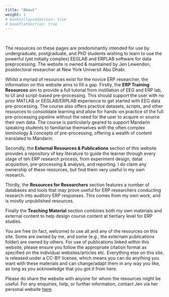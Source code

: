 ```yaml
---
title: "About"
weight: 1
# bookCollapseSection: true
# bookFlatSection: true
---
```

<br>

The resources on these pages are predominantly intended for use by undergraduate, postgraduate, and PhD students wishing to learn to use the powerful (yet initially complex) EEGLAB and ERPLAB software for data preprocessing. The website is owned & maintained by Jen Lewendon, postdoctoral researcher at New York Universit Abu Dhabi. 

Whilst a myriad of resources exist for the novice ERP researcher, the information on this website aims to fill a gap. Firstly, the **ERP Training Resources** aim to provide a full tutorial from instillation of EEG and ERP lab, to UI and script-based pre-processing. This should support the user with no prior MATLAB or EEGLAB/ERPLAB experience to get started with EEG data pre-processing. The course also offers practice datasets, scripts, and other resources to consolidate learning and allow for hands-on practice of the full pre-processing pipeline without the need for the user to acquire or source their own data. The course is particularly geared to support Mandarin speaking students to familiarise themselves with the often complex teminology & concepts of pre-processing, offering a wealth of content translated to Mandarin.

Secondly, the **External Resources & Publications** section of this website provides a repository of key literature to guide the learner through every stage of teh ERP research process, from experiment design, datat acquisition, pre-processing & analysis, and reporting. I do claim any ownership of these resources, but find them very useful in my own research.

Thirdly, the **Resources for Researchers** section features a number of databases and tools that may prove useful for ERP researchers conducting research into auditory ERP responses. This comes from my own work, and is mostly unpublished resources.

Finally the **Teaching Material** section combines both my own materials and external content to help design course content at tiertiary level for ERP studies.

You are free (in fact, welcome) to use all and any of the resources on this site. Some are owned by me, and some (e.g., the externam publications folder) are owned by others. For use of publications linked within this website, please ensure you follow the appropriate citation format as specified on the individual websites/articles etc. Everything else on this site, is released under a CC-BY license, which means you can do anything you want with these materials and can change/adapt them in any way you like, as long as you acknowledge that you got it from here.

Please do share the website with anyone for whom the resources might be useful. For any enquiries, help, or further information, contact Jen via her personal website [here](https://j-lewen.github.io/).
